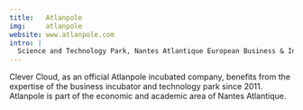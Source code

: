 ```yaml
---
title:   Atlanpole
img:     atlanpole
website: www.atlanpole.com
intro: |
  Science and Technology Park, Nantes Atlantique European Business & Innovation Center, Regional Incubator for the Pays de la Loire – Manager and co-manager of several competitiveness clusters.
---
```

Clever Cloud, as an official Atlanpole incubated company, benefits from the
expertise of the business incubator and technology park since 2011. Atlanpole is part of the economic and academic area of Nantes Atlantique.
